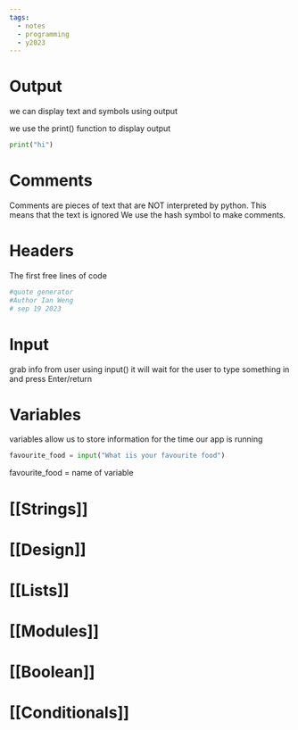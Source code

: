 ```yaml
---
tags:
  - notes
  - programming
  - y2023
---
```



# Output
we can display text and symbols using output

we use the print() function to display output

```python
print("hi")
```

# Comments 
Comments are pieces of text that are NOT interpreted by python. This means that the text is ignored
We use the hash symbol to make comments.

# Headers
The first free lines  of code

```python qu
#quote generator
#Author Ian Weng
# sep 19 2023
```

# Input
grab info from user using input()
it will wait for the user to type something in and press Enter/return

# Variables 
variables allow us to store information for the time our app is running

``` python
favourite_food = input("What iis your favourite food")
```

favourite_food = name of variable


# [[Strings]]

# [[Design]]
# [[Lists]]

# [[Modules]]

# [[Boolean]]

# [[Conditionals]]
